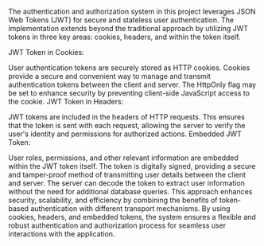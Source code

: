 
The authentication and authorization system in this project leverages JSON Web Tokens (JWT) for secure and stateless user authentication. The implementation extends beyond the traditional approach by utilizing JWT tokens in three key areas: cookies, headers, and within the token itself.

JWT Token in Cookies:

User authentication tokens are securely stored as HTTP cookies.
Cookies provide a secure and convenient way to manage and transmit authentication tokens between the client and server.
The HttpOnly flag may be set to enhance security by preventing client-side JavaScript access to the cookie.
JWT Token in Headers:

JWT tokens are included in the headers of HTTP requests.
This ensures that the token is sent with each request, allowing the server to verify the user's identity and permissions for authorized actions.
Embedded JWT Token:

User roles, permissions, and other relevant information are embedded within the JWT token itself.
The token is digitally signed, providing a secure and tamper-proof method of transmitting user details between the client and server.
The server can decode the token to extract user information without the need for additional database queries.
This approach enhances security, scalability, and efficiency by combining the benefits of token-based authentication with different transport mechanisms. By using cookies, headers, and embedded tokens, the system ensures a flexible and robust authentication and authorization process for seamless user interactions with the application.
